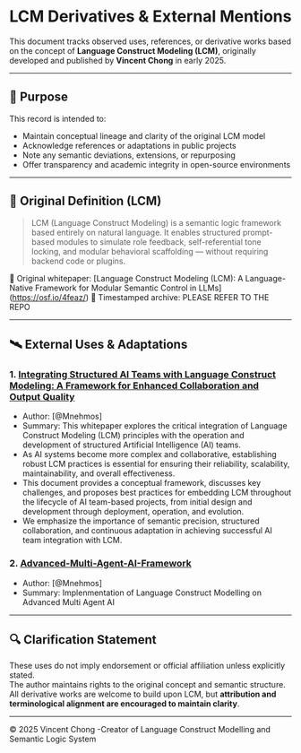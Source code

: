 # LCM Derivatives & External Mentions

This document tracks observed uses, references, or derivative works based on the concept of **Language Construct Modeling (LCM)**, originally developed and published by **Vincent Chong** in early 2025.

---

## 📌 Purpose

This record is intended to:

- Maintain conceptual lineage and clarity of the original LCM model
- Acknowledge references or adaptations in public projects
- Note any semantic deviations, extensions, or repurposing
- Offer transparency and academic integrity in open-source environments

---

## 🧠 Original Definition (LCM)

> LCM (Language Construct Modeling) is a semantic logic framework based entirely on natural language. It enables structured prompt-based modules to simulate role feedback, self-referential tone locking, and modular behavioral scaffolding — without requiring backend code or plugins.

🔗 Original whitepaper: [Language Construct Modeling (LCM): A Language-Native Framework for Modular Semantic Control in LLMs] (https://osf.io/4feaz/)
📅 Timestamped archive: PLEASE REFER TO THE REPO

---

## 🛰️ External Uses & Adaptations

### 1. [Integrating Structured AI Teams with Language Construct Modeling: A Framework for Enhanced Collaboration and Output Quality](https://github.com/Mnehmos/Language-Construct-Modeling)
- Author: [@Mnehmos]
- Summary: This whitepaper explores the critical integration of Language Construct Modeling (LCM) principles with the operation and development of structured Artificial Intelligence (AI) teams.
- As AI systems become more complex and collaborative, establishing robust LCM practices is essential for ensuring their reliability, scalability, maintainability, and overall effectiveness.
- This document provides a conceptual framework, discusses key challenges, and proposes best practices for embedding LCM throughout the lifecycle of AI team-based projects, from initial design and development through deployment, operation, and evolution.
- We emphasize the importance of semantic precision, structured collaboration, and continuous adaptation in achieving successful AI team integration with LCM.


### 2. [Advanced-Multi-Agent-AI-Framework](https://github.com/Mnehmos/Advanced-Multi-Agent-AI-Framework)
- Author: [@Mnehmos]
- Summary: Implenmentation of Language Construct Modelling on Advanced Multi Agent AI

---

## 🔍 Clarification Statement

These uses do not imply endorsement or official affiliation unless explicitly stated.  
The author maintains rights to the original concept and semantic structure.  
All derivative works are welcome to build upon LCM, but **attribution and terminological alignment are encouraged to maintain clarity**.

---

© 2025 Vincent Chong
-Creator of Language Construct Modelling and Semantic Logic System
